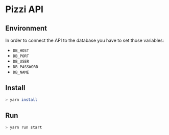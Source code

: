 # Pizzi API

## Environment

In order to connect the API to the database you have to set those variables:
- `DB_HOST`
- `DB_PORT`
- `DB_USER`
- `DB_PASSWORD`
- `DB_NAME`

## Install
```sh
> yarn install
```

## Run
```sh
> yarn run start
```

